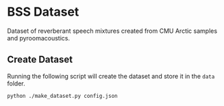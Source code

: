 BSS Dataset
===========

Dataset of reverberant speech mixtures created from CMU Arctic samples and pyroomacoustics.

Create Dataset
--------------

Running the following script will create the dataset and store it in the `data` folder.

    python ./make_dataset.py config.json
